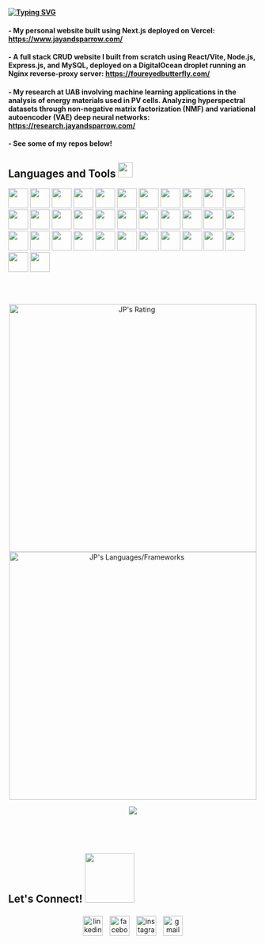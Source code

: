 <div align="left" style="margin-top: 30px;">
    <b>
        <a href="https://git.io/typing-svg"><img src="https://readme-typing-svg.demolab.com?font=Roboto&size=25&letterSpacing=3px&pause=2000&duration=2000&color=6CC644&vCenter=true&multiline=true&width=455&height=100&lines=Hi+there%2C+I'm+JP.;Check+out+some+of+my+projects!" alt="Typing SVG" /></a>
    </b>
    <!-- <img src="https://media3.giphy.com/media/v1.Y2lkPTc5MGI3NjExdzhqN2sycno2M2FpYTRjM3V0M3ZzeTZzcGlvZ2s2dnJwMmF3dTVndyZlcD12MV9pbnRlcm5hbF9naWZfYnlfaWQmY3Q9cw/j5QUSpXVuwtr2/giphy.webp" width=180 style="display: inline-block; margin-top: 5px;"> -->
</div>

#### - My personal website built using Next.js deployed on Vercel: https://www.jayandsparrow.com/
#### - A full stack CRUD website I built from scratch using React/Vite, Node.js, Express.js, and MySQL, deployed on a DigitalOcean droplet running an Nginx reverse-proxy server: https://foureyedbutterfly.com/
#### - My research at UAB involving machine learning applications in the analysis of energy materials used in PV cells. Analyzing hyperspectral datasets through non-negative matrix factorization (NMF) and variational autoencoder (VAE) deep neural networks: https://research.jayandsparrow.com/
#### - See some of my repos below!

<!--
<h2>About Me</h2>
<a target="_blank" align="center">
</a>
#### -  🌏 I’m passionate about learning and building new technologies to make the world a better place for everyone.

#### -  👨🏼‍💻 I’m studying physics and computer science at the University of Alabama at Birmingham (UAB), graduating in December 2024

#### -  💻 I’m currently working as an intelligence analyst at DarkTower (Queen Associates, Inc.)

#### -  ✨ I also research machine learning applications in the analysis of PV materials at UAB by building deep neural networks in Python.

#### -  🎸 When I'm not coding, I'm either walking my dog, cooking, or playing my guitar.
-->


## <b> Languages and Tools </b><img src="https://media2.giphy.com/media/QssGEmpkyEOhBCb7e1/giphy.gif?cid=ecf05e47a0n3gi1bfqntqmob8g9aid1oyj2wr3ds3mg700bl&rid=giphy.gif" width=30>

<p>
<img src="https://cdn.jsdelivr.net/gh/devicons/devicon@latest/icons/python/python-original.svg" height="40" width="40"/>
<img src="https://cdn.jsdelivr.net/gh/devicons/devicon@latest/icons/numpy/numpy-original.svg" height="40" width="40"/>
<img src="https://cdn.jsdelivr.net/gh/devicons/devicon@latest/icons/pandas/pandas-original-wordmark.svg" height="40" width="40"/>
<img src="https://cdn.jsdelivr.net/gh/devicons/devicon@latest/icons/matplotlib/matplotlib-original-wordmark.svg" height="40" width="40"/>
<img src="https://cdn.jsdelivr.net/gh/devicons/devicon@latest/icons/pytorch/pytorch-original.svg" height="40" width="40"/>
<img src="https://cdn.jsdelivr.net/gh/devicons/devicon@latest/icons/tensorflow/tensorflow-original.svg" height="40" width="40"/>
<img src="https://cdn.jsdelivr.net/gh/devicons/devicon@latest/icons/scikitlearn/scikitlearn-original.svg" height="40" width="40"/>
<img src="https://cdn.jsdelivr.net/gh/devicons/devicon@latest/icons/jupyter/jupyter-original-wordmark.svg" height="40" width="40"/>
<img src="https://cdn.jsdelivr.net/gh/devicons/devicon@latest/icons/java/java-original.svg" height="40" width="40"/>
<img src="https://cdn.jsdelivr.net/gh/devicons/devicon@latest/icons/javascript/javascript-original.svg" height="40" width="40"/>
<img src="https://cdn.jsdelivr.net/gh/devicons/devicon@latest/icons/typescript/typescript-original.svg" height="40" width="40"/>
<img src="https://cdn.jsdelivr.net/gh/devicons/devicon@latest/icons/nodejs/nodejs-original-wordmark.svg" height="40" width="40"/>
<img src="https://cdn.jsdelivr.net/gh/devicons/devicon@latest/icons/react/react-original.svg" height="40" width="40"/>
<img src="https://cdn.jsdelivr.net/gh/devicons/devicon@latest/icons/vitejs/vitejs-original.svg" 
height="40" width="40" />
<img src="https://cdn.jsdelivr.net/gh/devicons/devicon@latest/icons/nextjs/nextjs-original.svg" height="40" width="40"/>
<img src="https://cdn.jsdelivr.net/gh/devicons/devicon@latest/icons/cplusplus/cplusplus-original.svg" height="40" width="40"/>
<img src="https://cdn.jsdelivr.net/gh/devicons/devicon@latest/icons/opencv/opencv-original-wordmark.svg" height="40" width="40"/>
<img src="https://cdn.jsdelivr.net/gh/devicons/devicon@latest/icons/html5/html5-original.svg" height="40" width="40"/>
<img src="https://cdn.jsdelivr.net/gh/devicons/devicon@latest/icons/css3/css3-original.svg" height="40" width="40"/>
<img src="https://cdn.jsdelivr.net/gh/devicons/devicon@latest/icons/tailwindcss/tailwindcss-original.svg" height="40" width="40"/>
<img src="https://cdn.jsdelivr.net/gh/devicons/devicon@latest/icons/sass/sass-original.svg" height="40" width="40"/>
<img src="https://cdn.jsdelivr.net/gh/devicons/devicon@latest/icons/azuresqldatabase/azuresqldatabase-original.svg" height="40" width="40"/>
<img src="https://cdn.jsdelivr.net/gh/devicons/devicon@latest/icons/mysql/mysql-original.svg" height="40" width="40"/>
<img src="https://cdn.jsdelivr.net/gh/devicons/devicon@latest/icons/webpack/webpack-original.svg" height="40" width="40"/>
<img src="https://cdn.jsdelivr.net/gh/devicons/devicon@latest/icons/docker/docker-original-wordmark.svg" height="40" width="40"/>
<img src="https://cdn.jsdelivr.net/gh/devicons/devicon@latest/icons/amazonwebservices/amazonwebservices-original-wordmark.svg" height="40" width="40"/>
<img src="https://cdn.jsdelivr.net/gh/devicons/devicon@latest/icons/digitalocean/digitalocean-original.svg" height="40" width="40"/>
<img src="https://cdn.jsdelivr.net/gh/devicons/devicon@latest/icons/vscode/vscode-original.svg" height="40" width="40"/>
<img src="https://cdn.jsdelivr.net/gh/devicons/devicon@latest/icons/jetbrains/jetbrains-original.svg" height="40" width="40"/>
<img src="https://cdn.jsdelivr.net/gh/devicons/devicon@latest/icons/apple/apple-original.svg" height="40" width="40"/>
<img src="https://cdn.jsdelivr.net/gh/devicons/devicon@latest/icons/windows11/windows11-original.svg" height="40" width="40"/>
<img src="https://cdn.jsdelivr.net/gh/devicons/devicon@latest/icons/linux/linux-original.svg" height="40" width="40"/>
<img src="https://cdn.jsdelivr.net/gh/devicons/devicon@latest/icons/debian/debian-original.svg" height="40" width="40"/>
<img src="https://cdn.jsdelivr.net/gh/devicons/devicon@latest/icons/bash/bash-original.svg" height="40" width="40"/>
<img src="https://cdn.jsdelivr.net/gh/devicons/devicon@latest/icons/git/git-original.svg" height="40" width="40"/>
</p>

<br> <br>


<p align="center">
  <!-- GitHub Stats -->
  <!-- <img src="https://github-readme-stats.vercel.app/api?username=jonperk318&count_private=true&theme=tokyonight&hide_border=true" alt="JP's Contribution" width=500> -->
  <!-- GitHub Streak Stats -->
  <img src="https://github-readme-streak-stats.herokuapp.com?user=jonperk318&count_private=true&theme=github_dark&hide_border=true" alt="JP's Rating" width=500>
<!-- GitHub Language Stats -->
<img src = "https://github-readme-stats.vercel.app/api/top-langs?username=jonperk318&show_icons=true&count_private=true&locale=en&layout=compact&langs_count=10&hide_border=true&hide=jupyter%20notebook,html&theme=github_dark" alt="JP's Languages/Frameworks" width=500 />
</p>
<p align = "center">
</p>

<div align="center" >
  <img src="https://komarev.com/ghpvc/?username=jonperk318&color=4078c0&style=for-the-badge">
</div>


<br><br>
## <b> Let's Connect! </b><img src="https://i.giphy.com/S9ukg9TDGpMDxHKqGI.webp" width =100>
<p align="center">
	<a href="https://www.linkedin.com/in/jonathan-perkins-0b1411285/"><img alt="linkedin" width=40 style="padding:5px" src="https://img.icons8.com/?size=80&id=v9q7oVKxTRhw&format=png&color=6cc644"/></a>
 	<a href="https://www.facebook.com/jonathan.davidperkins/"><img alt="facebook" width=40 style="padding:5px" src="https://img.icons8.com/?size=80&id=MCDIN0kjvWmA&format=png&color=6cc644"/></a>
  <a href="https://www.instagram.com/jonperk318"><img alt="instagram" width=40 style="padding:5px" src="https://img.icons8.com/?size=80&id=32309&format=png&color=6cc644"/></a>
  <a href="mailto:jonperk318@gmail.com"><img alt="gmail" width=40 style="padding:5px" src="https://img.icons8.com/?size=80&id=Ww1lcGqgduif&format=png&color=6cc644"/></a>
</p>